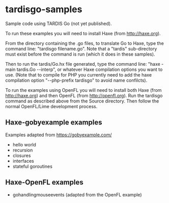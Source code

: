 tardisgo-samples
================

Sample code using TARDIS Go (not yet published).


To run these examples you will need to install Haxe (from http://haxe.org).

From the directory containing the .go files, to translate Go to Haxe, type the command line: "tardisgo filename.go". Note that a "tardis" sub-directory must exist before the command is run (which it does in these samples). 

Then to run the tardis/Go.hx file generated, type the command line: "haxe -main tardis.Go --interp", or whatever Haxe compilation options you want to use. (Note that to compile for PHP you currently need to add the haxe compilation option "--php-prefix tardisgo" to avoid name confilcts).

To run the examples using OpenFL you will need to install both Haxe (from http://haxe.org) and then OpenFL (from http://openfl.org). Run the tardisgo command as described above from the Source directory. Then follow the normal OpenFL/Lime development process.


Haxe-gobyexample examples
-------------------------

Examples adapted from https://gobyexample.com/
- hello world
- recursion
- closures
- interfaces
- stateful goroutines



Haxe-OpenFL examples
--------------------
- gohandlingmouseevents (adapted from the OpenFL example)





 
